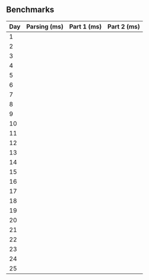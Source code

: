 ## Benchmarks

| Day | Parsing (ms) | Part 1 (ms) | Part 2 (ms) | 
|-----|--------------|-------------|-------------|
| 1   |              |             |             |
| 2   |              |             |             |
| 3   |              |             |             |
| 4   |              |             |             |
| 5   |              |             |             |
| 6   |              |             |             |
| 7   |              |             |             |
| 8   |              |             |             |
| 9   |              |             |             |
| 10  |              |             |             |
| 11  |              |             |             |
| 12  |              |             |             |
| 13  |              |             |             |
| 14  |              |             |             |
| 15  |              |             |             |
| 16  |              |             |             |
| 17  |              |             |             |
| 18  |              |             |             |
| 19  |              |             |             |
| 20  |              |             |             |
| 21  |              |             |             |
| 22  |              |             |             |
| 23  |              |             |             |
| 24  |              |             |             |
| 25  |              |             |             |
